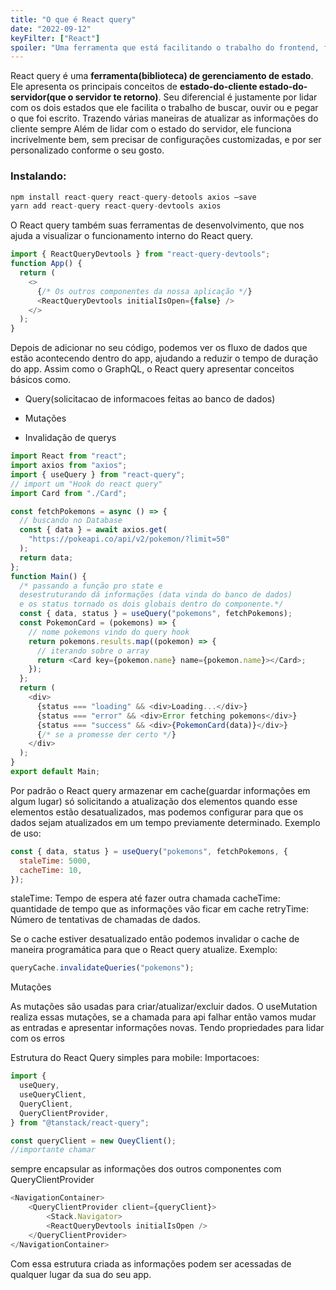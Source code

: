 ```yaml
---
title: "O que é React query"
date: "2022-09-12"
keyFilter: ["React"]
spoiler: "Uma ferramenta que está facilitando o trabalho do frontend, focada em lidar com as informações do dataBase"
---
```


React query é uma **ferramenta(biblioteca) de gerenciamento de estado**. Ele apresenta os principais conceitos de **estado-do-cliente estado-do-servidor(que o servidor te retorno)**. Seu diferencial é justamente por lidar com os dois estados que ele facilita o trabalho de buscar, ouvir ou e pegar o que foi escrito. Trazendo várias maneiras de atualizar as informações do cliente sempre
Além de lidar com o estado do servidor, ele funciona incrivelmente bem, sem precisar de configurações customizadas, e por ser personalizado conforme o seu gosto.

### Instalando:

```javascript
npm install react-query react-query-detools axios –save
yarn add react-query react-query-devtools axios
```

O React query também suas ferramentas de desenvolvimento, que nos ajuda a visualizar o funcionamento interno do React query.

```javascript
import { ReactQueryDevtools } from "react-query-devtools";
function App() {
  return (
    <>
      {/* Os outros componentes da nossa aplicação */}
      <ReactQueryDevtools initialIsOpen={false} />
    </>
  );
}
```

Depois de adicionar no seu código, podemos ver os fluxo de dados que estão acontecendo dentro do app, ajudando a reduzir o tempo de duração do app. Assim como o GraphQL, o React query apresentar conceitos básicos como.

- Query(solicitacao de informacoes feitas ao banco de dados)

- Mutações

- Invalidação de querys

```javascript
import React from "react";
import axios from "axios";
import { useQuery } from "react-query";
// import um "Hook do react query"
import Card from "./Card";

const fetchPokemons = async () => {
  // buscando no Database
  const { data } = await axios.get(
    "https://pokeapi.co/api/v2/pokemon/?limit=50"
  );
  return data;
};
function Main() {
  /* passando a função pro state e
  desestruturando dá informações (data vinda do banco de dados)
  e os status tornado os dois globais dentro do componente.*/
  const { data, status } = useQuery("pokemons", fetchPokemons);
  const PokemonCard = (pokemons) => {
    // nome pokemons vindo do query hook
    return pokemons.results.map((pokemon) => {
      // iterando sobre o array
      return <Card key={pokemon.name} name={pokemon.name}></Card>;
    });
  };
  return (
    <div>
      {status === "loading" && <div>Loading...</div>}
      {status === "error" && <div>Error fetching pokemons</div>}
      {status === "success" && <div>{PokemonCard(data)}</div>}
      {/* se a promesse der certo */}
    </div>
  );
}
export default Main;
```

Por padrão o React query armazenar em cache(guardar informações em algum lugar) só solicitando a atualização dos elementos quando esse elementos estão desatualizados, mas podemos configurar para que os dados sejam atualizados em um tempo previamente determinado. Exemplo de uso:

```javascript
const { data, status } = useQuery("pokemons", fetchPokemons, {
  staleTime: 5000,
  cacheTime: 10,
});
```

staleTime: Tempo de espera até fazer outra chamada
cacheTime: quantidade de tempo que as informações vão ficar em cache
retryTime: Número de tentativas de chamadas de dados.

Se o cache estiver desatualizado então podemos invalidar o cache de maneira programática para que o React query atualize. Exemplo:

```javascript
queryCache.invalidateQueries("pokemons");
```

Mutações

As mutações são usadas para criar/atualizar/excluir dados. O useMutation realiza essas mutações, se a chamada para api falhar então vamos mudar as entradas e apresentar informações novas. Tendo propriedades para lidar com os erros

Estrutura do React Query simples para mobile:
Importacoes:

```javascript
import {
  useQuery,
  useQueryClient,
  QueryClient,
  QueryClientProvider,
} from "@tanstack/react-query";

const queryClient = new QueyClient();
//importante chamar
```

sempre encapsular as informações dos outros componentes com QueryClientProvider

```javascript
<NavigationContainer>
    <QueryClientProvider client={queryClient}>
        <Stack.Navigator>
        <ReactQueryDevtools initialIsOpen />
    </QueryClientProvider>
</NavigationContainer>
```

Com essa estrutura criada as informações podem ser acessadas de qualquer lugar da sua do seu app.
